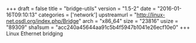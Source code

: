 +++
draft = false
title = "bridge-utils"
version = "1.5-2"
date = "2016-01-16T09:10:13"
categories = ['network']
upstreamurl = "http://linux-net.osdl.org/index.php/Bridge"
arch = "x86_64"
size = "23816"
usize = "89309"
sha1sum = "acc240a45644aa91c5b4f5947b1041e26ecf10e0"
+++
Linux Ethernet bridging